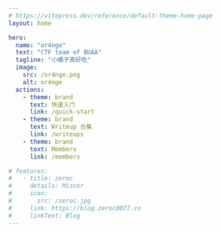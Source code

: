 ```yaml
---
# https://vitepress.dev/reference/default-theme-home-page
layout: home

hero:
  name: "or4nge"
  text: "CTF team of BUAA"
  tagline: "小橘子真好吃"
  image:
    src: /or4nge.png
    alt: or4nge
  actions:
    - theme: brand
      text: 快速入门
      link: /quick-start
    - theme: brand
      text: Writeup 合集
      link: /writeups
    - theme: brand
      text: Members
      link: /members

# features:
#   - title: zeroc
#     details: Miscer
#     icon:
#       src: /zeroc.jpg
#     link: https://blog.zeroc0077.cn
#     linkText: Blog
---
```

